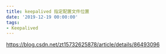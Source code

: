 ```yaml
---
title: keepalived 指定配置文件位置
date: '2019-12-19 00:00:00'
tags:
- Keepalived
---
```

https://blog.csdn.net/zt15732625878/article/details/86493096

